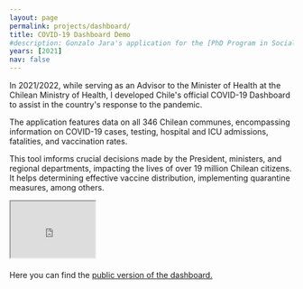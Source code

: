 ```yaml
---
layout: page
permalink: projects/dashboard/
title: COVID-19 Dashboard Demo
#description: Gonzalo Jara's application for the [PhD Program in Social & Engineering Systems](https://idss.mit.edu/academics/ses_doc/) at [IDSS](https://idss.mit.edu)
years: [2021]
nav: false
---
```

In 2021/2022, while serving as an Advisor to the Minister of Health at the Chilean Ministry of Health, I developed Chile's official COVID-19 Dashboard to assist in the country's response to the pandemic.

The application features data on all 346 Chilean communes, encompassing information on COVID-19 cases, testing, hospital and ICU admissions, fatalities, and vaccination rates.

This tool imforms crucial decisions made by the President, ministers, and regional departments, impacting the lives of over 19 million Chilean citizens. It helps determining effective vaccine distribution, implementing quarantine measures, among others.

<div class="embed-responsive embed-responsive-16by9" style="margin-bottom: 20px;">
   <iframe class="embed-responsive-item"  
   src="https://www.youtube.com/embed/HT3J3kyEBTQ" width=150px 
   height=100px allowfullscreen>
</iframe>
</div> 

 
 

Here you can find the [public version of the dashboard.](https://public.tableau.com/app/profile/jos.tom.s.marquinez7132/viz/DashboardCOVIDEPI/EPI)